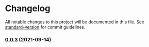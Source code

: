 # Changelog

All notable changes to this project will be documented in this file. See [standard-version](https://github.com/conventional-changelog/standard-version) for commit guidelines.

### [0.0.3](https://github.com/chenkai0520/js-utils/compare/v0.0.2...v0.0.3) (2021-09-14)
